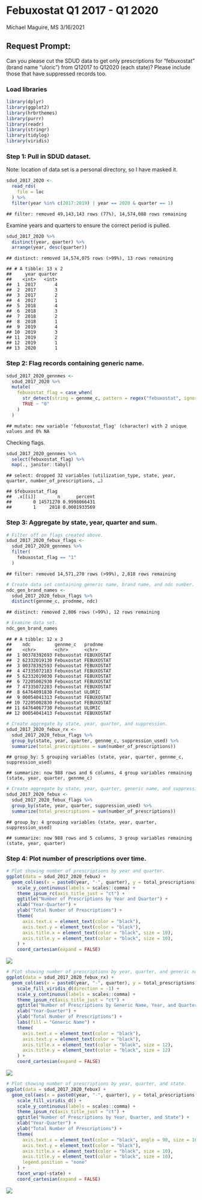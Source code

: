 Febuxostat Q1 2017 - Q1 2020
================
Michael Maguire, MS
3/16/2021

## Request Prompt:

Can you please cut the SDUD data to get only prescriptions for
“febuxostat” (brand name “uloric”) from Q12017 to Q12020 (each state)?
Please include those that have suppressed records too.

### Load libraries

``` r
library(dplyr)
library(ggplot2)
library(hrbrthemes)
library(purrr)
library(readr)
library(stringr)
library(tidylog)
library(viridis)
```

### Step 1: Pull in SDUD dataset.

Note: location of data set is a personal directory, so I have masked it.

``` r
sdud_2017_2020 <-
  read_rds(
    file = loc
  ) %>%
  filter(year %in% c(2017:2019) | year == 2020 & quarter == 1)
```

    ## filter: removed 49,143,143 rows (77%), 14,574,088 rows remaining

Examine years and quarters to ensure the correct period is pulled.

``` r
sdud_2017_2020 %>%
  distinct(year, quarter) %>%
  arrange(year, desc(quarter))
```

    ## distinct: removed 14,574,075 rows (>99%), 13 rows remaining

    ## # A tibble: 13 x 2
    ##     year quarter
    ##    <int>   <int>
    ##  1  2017       4
    ##  2  2017       3
    ##  3  2017       2
    ##  4  2017       1
    ##  5  2018       4
    ##  6  2018       3
    ##  7  2018       2
    ##  8  2018       1
    ##  9  2019       4
    ## 10  2019       3
    ## 11  2019       2
    ## 12  2019       1
    ## 13  2020       1

### Step 2: Flag records containing generic name.

``` r
sdud_2017_2020_gennmes <- 
  sdud_2017_2020 %>%
  mutate(
    febuxostat_flag = case_when(
      str_detect(string = gennme_c, pattern = regex("febuxostat", ignore_case = TRUE)) ~ "1",
      TRUE ~ "0"
    )
  )
```

    ## mutate: new variable 'febuxostat_flag' (character) with 2 unique values and 0% NA

Checking flags.

``` r
sdud_2017_2020_gennmes %>%
  select(febuxostat_flag) %>%
  map(., janitor::tabyl)
```

    ## select: dropped 32 variables (utilization_type, state, year, quarter, number_of_prescriptions, …)

    ## $febuxostat_flag
    ##  .x[[i]]        n      percent
    ##        0 14571270 0.9998066431
    ##        1     2818 0.0001933569

### Step 3: Aggregate by state, year, quarter and sum.

``` r
# Filter off on flags created above.
sdud_2017_2020_febux_flags <-
  sdud_2017_2020_gennmes %>%
  filter(
    febuxostat_flag == "1"
  )
```

    ## filter: removed 14,571,270 rows (>99%), 2,818 rows remaining

``` r
# Create data set containing generic name, brand name, and ndc number.
ndc_gen_brand_names <- 
  sdud_2017_2020_febux_flags %>%
  distinct(gennme_c, prodnme, ndc)
```

    ## distinct: removed 2,806 rows (>99%), 12 rows remaining

``` r
# Examine data set.
ndc_gen_brand_names
```

    ## # A tibble: 12 x 3
    ##    ndc         gennme_c   prodnme   
    ##    <chr>       <chr>      <chr>     
    ##  1 00378392693 Febuxostat FEBUXOSTAT
    ##  2 62332019130 Febuxostat FEBUXOSTAT
    ##  3 00378392593 Febuxostat FEBUXOSTAT
    ##  4 47335072183 Febuxostat FEBUXOSTAT
    ##  5 62332019030 Febuxostat FEBUXOSTAT
    ##  6 72205002930 Febuxostat FEBUXOSTAT
    ##  7 47335072283 Febuxostat FEBUXOSTAT
    ##  8 64764091830 Febuxostat ULORIC    
    ##  9 00054041313 Febuxostat FEBUXOSTAT
    ## 10 72205002830 Febuxostat FEBUXOSTAT
    ## 11 64764067730 Febuxostat ULORIC    
    ## 12 00054041413 Febuxostat FEBUXOSTAT

``` r
# Create aggregate by state, year, quarter, and suppression.
sdud_2017_2020_febux_rx <-
  sdud_2017_2020_febux_flags %>%
  group_by(state, year, quarter, gennme_c, suppression_used) %>%
  summarize(total_prescriptions = sum(number_of_prescriptions))
```

    ## group_by: 5 grouping variables (state, year, quarter, gennme_c, suppression_used)

    ## summarize: now 988 rows and 6 columns, 4 group variables remaining (state, year, quarter, gennme_c)

``` r
# Create aggregate by state, year, quarter, generic name, and suppression. 
sdud_2017_2020_febux <- 
  sdud_2017_2020_febux_flags %>%
  group_by(state, year, quarter, suppression_used) %>%
  summarize(total_prescriptions = sum(number_of_prescriptions))
```

    ## group_by: 4 grouping variables (state, year, quarter, suppression_used)

    ## summarize: now 988 rows and 5 columns, 3 group variables remaining (state, year, quarter)

### Step 4: Plot number of prescriptions over time.

``` r
# Plot showing number of prescriptions by year and quarter.
ggplot(data = sdud_2017_2020_febux) +
  geom_col(aes(x = paste0(year, "-", quarter), y = total_prescriptions), fill = "forestgreen", alpha = 0.95) +
    scale_y_continuous(labels = scales::comma) + 
    theme_ipsum_rc(axis_title_just = "ct") +
    ggtitle("Number of Prescriptions by Year and Quarter") +
    xlab("Year-Quarter") +
    ylab("Total Number of Prescriptions") +
    theme(
      axis.text.x = element_text(color = "black"),
      axis.text.y = element_text(color = "black"),
      axis.title.x = element_text(color = "black", size = 10),
      axis.title.y = element_text(color = "black", size = 10),
    ) +
    coord_cartesian(expand = FALSE)
```

![](03_create-rmarkdown-report_files/figure-gfm/plots-1.png)<!-- -->

``` r
# Plot showing number of prescriptions by year, quarter, and generic name.
ggplot(data = sdud_2017_2020_febux_rx) +
  geom_col(aes(x = paste0(year, "-", quarter), y = total_prescriptions, fill = gennme_c)) +
    scale_fill_viridis_d(direction = -1) +
    scale_y_continuous(labels = scales::comma) +
    theme_ipsum_rc(axis_title_just = "ct") +
    ggtitle("Number of Prescriptions by Generic Name, Year, and Quarter") +
    xlab("Year-Quarter") +
    ylab("Total Number of Prescriptions") +
    labs(fill = "Generic Name") +
    theme(
      axis.text.x = element_text(color = "black"),
      axis.text.y = element_text(color = "black"),
      axis.title.x = element_text(color = "black", size = 12),
      axis.title.y = element_text(color = "black", size = 12)
    ) +
    coord_cartesian(expand = FALSE)
```

![](03_create-rmarkdown-report_files/figure-gfm/plots-2.png)<!-- -->

``` r
# Plot showing number of prescriptions by year, quarter, and state.
ggplot(data = sdud_2017_2020_febux) +
  geom_col(aes(x = paste0(year, "-", quarter), y = total_prescriptions, fill = state), alpha = 0.95) +
    scale_fill_viridis_d() +
    scale_y_continuous(labels = scales::comma) + 
    theme_ipsum_rc(axis_title_just = "ct") +
    ggtitle("Number of Prescriptions by Year, Quarter, and State") +
    xlab("Year-Quarter") +
    ylab("Total Number of Prescriptions") +
    theme(
      axis.text.x = element_text(color = "black", angle = 90, size = 10, hjust = 0.25, vjust = 0.25),
      axis.text.y = element_text(color = "black"),
      axis.title.x = element_text(color = "black", size = 10),
      axis.title.y = element_text(color = "black", size = 10),
      legend.position = "none"
    ) +
    facet_wrap(~state) +
    coord_cartesian(expand = FALSE)
```

![](03_create-rmarkdown-report_files/figure-gfm/plotrx-1.png)<!-- -->
